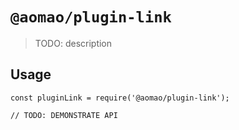 # `@aomao/plugin-link`

> TODO: description

## Usage

```
const pluginLink = require('@aomao/plugin-link');

// TODO: DEMONSTRATE API
```
